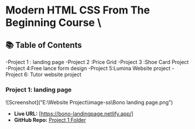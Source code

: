 # Modern HTML CSS From The Beginning Course \
## 📚 Table of Contents
-Project 1 : landing page 
-Project 2 :Price Grid
-Project 3 :Shoe Card Project
-Project 4:Free lance form design
-Project 5:Lumina Website project
-Project 6: Tutor website project

### Project 1:  landing page
![Screenshot]("E:\Website Project\image-ss\Bono landing page.png")
- **Live URL:** [https://bono-landingpage.netlify.app/]
- **GitHub Repo:** [Project 1 Folder](./Project-1-BEM-Leno)
